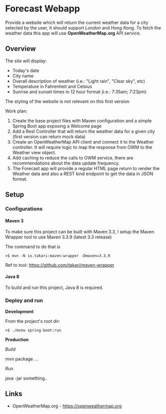 # Forecast Webapp

Provide a website which will return the current weather data for a city selected by the user, it should support _London_ and _Hong Kong_.
To fetch the weather data this app will use **OpenWeatherMap.org** API service.

## Overview

The site will display:
* Today's date
* City name
* Overall description of weather (i.e.: "Light rain", "Clear sky", etc)
* Temperature in Fahrenheit and Celsius
* Sunrise and sunset times in 12 hour format (i.e.: 7:35am; 7:23pm)

The styling of the website is not relevant on this first version

Work plan:
1. Create the base project files with Maven configuration and a simple Spring Boot app exposing a Welcome page
2. Add a Rest Controller that will return the weather data for a given city (first version can return mock data)
3. Create an OpenWeatherMap API client and connect it to the Weather controller. It will require logic to map the response from OWM to the Weather view object.
4. Add caching to reduce the calls to OWM service, there are recommendations about the data update frequency.
5. The Forecast app will provide a regular HTML page return to render the Weather data and also a REST kind endpoint to get the data in JSON format.

## Setup

### Configurations

#### Maven 3
To make sure this project can be built with Maven 3.3, I setup the Maven Wrapper tool to use Maven 3.3.9 (latest 3.3 release)

The command to do that is
```
>$ mvn -N io.takari:maven:wrapper -Dmaven=3.3.9
```
Ref to tool: https://github.com/takari/maven-wrapper

#### Java 8
To build and run this project, Java 8 is required.

### Deploy and run

**Development**

From the project's root dir:
```
>$ ./mvnw spring-boot:run
```

**Production**

_Build_

mvn package ...

_Run_

java -jar something..

## Links

* OpenWeatherMap.org - https://openweathermap.org 
